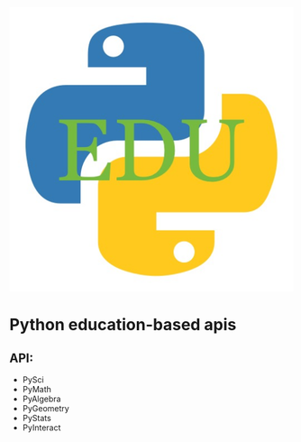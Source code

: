 ![logo](logo.jpeg)

# Python education-based apis
## API:
* PySci
* PyMath
* PyAlgebra
* PyGeometry
* PyStats
* PyInteract
